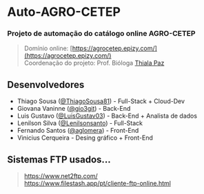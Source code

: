# Auto-AGRO-CETEP
### Projeto de automação do catálogo online AGRO-CETEP
> Domínio online: [https://agrocetep.epizy.com/](https://agrocetep.epizy.com/) <br>
> Coordenação do projeto: Prof. Bióloga [Thiala Paz](http://lattes.cnpq.br/1147223509676614)
## Desenvolvedores
- Thiago Sousa ([@ThiagoSousa81](https://github.com/thiagosousa81)) - Full-Stack + Cloud-Dev
- Giovana Vaninne ([@gio3git](https://github.com/gio3git)) - Back-End
- Luis Gustavo ([@LuisGustav03](https://github.com/LuisGustav03)) - Back-End + Analista de dados
- Lenilson Silva ([@Lenilsonsanto](https://github.com/Lenilsonsanto)) - Full-Stack
- Fernando Santos ([@aglomera](https://github.com/aglomera)) - Front-End
- Vinicius Cerqueira - Desing gráfico + Front-End
## Sistemas FTP usados...
> https://www.net2ftp.com/ <br>
> https://www.filestash.app/pt/cliente-ftp-online.html
